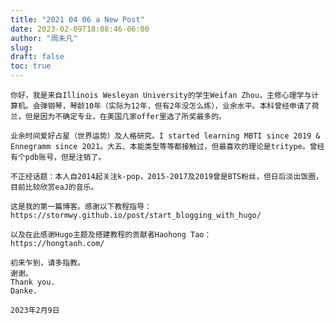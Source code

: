 ```yaml
---
title: "2021 04 06 a New Post"
date: 2023-02-09T18:08:46-06:00
author: "周未凡"
slug:
draft: false
toc: true
---
```


    你好，我是来自Illinois Wesleyan University的学生Weifan Zhou，主修心理学与计算机。会弹钢琴，琴龄10年（实际为12年，但有2年没怎么练），业余水平。本科曾经申请了荷兰，但是因为不确定专业，在美国几家offer里选了所奖最多的。

    业余时间爱好占星（世界运势）及人格研究。I started learning MBTI since 2019 & Ennegramm since 2021。大五、本能类型等等都接触过，但最喜欢的理论是tritype。曾经有个pdb账号，但是注销了。
    
    不正经话题：本人自2014起关注k-pop，2015-2017及2019曾是BTS粉丝，但日后淡出饭圈，目前比较欣赏eaJ的音乐。

    这是我的第一篇博客。感谢以下教程指导：
    https://stormwy.github.io/post/start_blogging_with_hugo/

    以及在此感谢Hugo主题及搭建教程的贡献者Haohong Tao：
    https://hongtaoh.com/

    初来乍到，请多指教。
    谢谢。
    Thank you.
    Danke.

    2023年2月9日